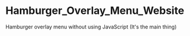 # Hamburger_Overlay_Menu_Website
Hamburger overlay menu without using JavaScript (It's the main thing)
